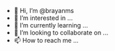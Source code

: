 - 👋 Hi, I’m @brayanms
- 👀 I’m interested in ...
- 🌱 I’m currently learning ...
- 💞️ I’m looking to collaborate on ...
- 📫 How to reach me ...

<!---
brayanms/brayanms is a ✨ special ✨ repository because its `README.md` (this file) appears on your GitHub profile.
You can click the Preview link to take a look at your changes.
--->
